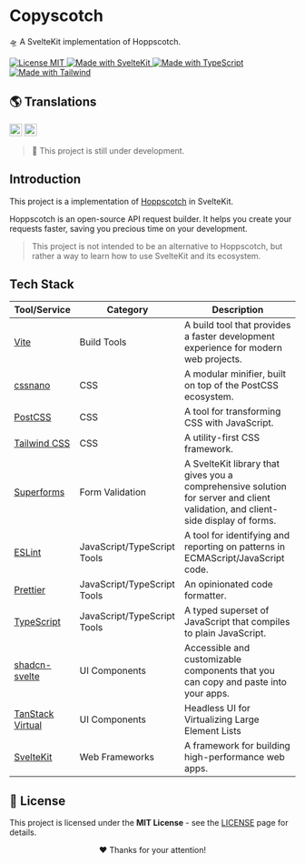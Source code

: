 # Copyscotch

🛸 A SvelteKit implementation of Hoppscotch.

<p align="left">
  <a href="/LICENSE" title="Show the MIT License">
    <img src="https://img.shields.io/badge/License-MIT-blue.svg?style=for-the-badge" alt="License MIT">
  </a>
  <a href="https://kit.svelte.dev" title="Open SvelteKit Website">
    <img src="https://img.shields.io/badge/SvelteKit-4A4A55?style=for-the-badge&logo=svelte&logoColor=FF3E00" alt="Made with SvelteKit" />
  </a>
  <a href="https://www.typescriptlang.org/docs" title="Open TypeScript Website">
    <img src="https://img.shields.io/badge/TypeScript-007ACC?style=for-the-badge&logo=typescript&logoColor=white" alt="Made with TypeScript" />
  </a>
  <a href="https://tailwindcss.com" title="Open Tailwind Website">
    <img src="https://img.shields.io/badge/Tailwind-38B2AC?style=for-the-badge&logo=tailwind-css&logoColor=white" alt="Made with Tailwind" />
  </a>
</p>

## 🌎 Translations

<kbd>[<img title="English" alt="English" src="https://flagicons.lipis.dev/flags/4x3/us.svg" width="22">](/static/docs/translations/README.en.md)</kbd>
<kbd>[<img title="Português Brasileiro" alt="Português Brasileiro" src="https://flagicons.lipis.dev/flags/4x3/br.svg" width="22">](/static/docs/translations/README.pt.md)</kbd>

> 🚧 This project is still under development.

## Introduction

This project is a implementation of [Hoppscotch](https://hoppscotch.com/) in SvelteKit.

Hoppscotch is an open-source API request builder. It helps you create your requests faster, saving you precious time on your development.

> This project is not intended to be an alternative to Hoppscotch, but rather a way to learn how to use SvelteKit and its ecosystem.

## Tech Stack

| Tool/Service                                      | Category                    | Description                                                                                                                     |
| ------------------------------------------------- | --------------------------- | ------------------------------------------------------------------------------------------------------------------------------- |
| [Vite](https://vitejs.dev/)                       | Build Tools                 | A build tool that provides a faster development experience for modern web projects.                                             |
| [cssnano](https://cssnano.co/)                    | CSS                         | A modular minifier, built on top of the PostCSS ecosystem.                                                                      |
| [PostCSS](https://postcss.org)                    | CSS                         | A tool for transforming CSS with JavaScript.                                                                                    |
| [Tailwind CSS](https://tailwindcss.com/)          | CSS                         | A utility-first CSS framework.                                                                                                  |
| [Superforms](https://superforms.rocks/)           | Form Validation             | A SvelteKit library that gives you a comprehensive solution for server and client validation, and client-side display of forms. |
| [ESLint](https://eslint.org/)                     | JavaScript/TypeScript Tools | A tool for identifying and reporting on patterns in ECMAScript/JavaScript code.                                                 |
| [Prettier](https://prettier.io/)                  | JavaScript/TypeScript Tools | An opinionated code formatter.                                                                                                  |
| [TypeScript](https://www.typescriptlang.org/)     | JavaScript/TypeScript Tools | A typed superset of JavaScript that compiles to plain JavaScript.                                                               |
| [shadcn-svelte](https://www.shadcn-svelte.com/)   | UI Components               | Accessible and customizable components that you can copy and paste into your apps.                                              |
| [TanStack Virtual](https://tanstack.com/virtual/) | UI Components               | Headless UI for Virtualizing Large Element Lists                                                                                |
| [SvelteKit](https://kit.svelte.dev/)              | Web Frameworks              | A framework for building high-performance web apps.                                                                             |

## 📜 License

This project is licensed under the **MIT License** - see the [LICENSE](/LICENSE) page for details.

<p align="center">
 ❤️ Thanks for your attention!
</p>

